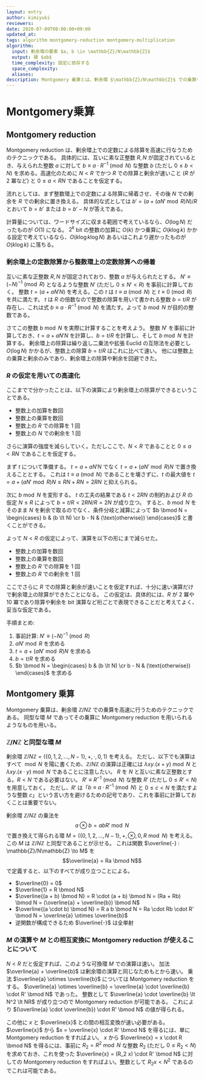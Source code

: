 ```yaml
---
layout: entry
author: kimiyuki
reviewers:
date: 2020-07-09T00:00:00+09:00
updated_at:
tags: algorithm montgomery-reduction montgomery-multiplication
algorithm:
  input: 剰余環の要素 $a, b \in \mathbb{Z}/N\mathbb{Z}$
  output: 積 $ab$
  time_complexity: 設定に依存する
  space_complexity:
  aliases:
description: Montgomery 乗算とは、剰余環 $\mathbb{Z}/N\mathbb{Z}$ での乗算を高速に行うアルゴリズムである。
---
```


# Montgomery乗算

## Montgomery reduction

Montgomery reduction は、剰余環上での定数による除算を高速に行なうためのテクニックである。
具体的には、互いに素な正整数 $R, N$ が固定されているとき、与えられた整数 $a$ に対して $b \equiv a \cdot R^{-1} \pmod{N}$ な整数 $b$ (ただし $0 \le b \lt N$) を求める。高速化のために $N \lt R$ でかつ $R$ での除算と剰余が速いこと ($R$ が $2$ 冪など) と $0 \le a \lt RN$ であることを仮定する。

流れとしては、まず整数環上での定数による除算に帰着させ、その後 $N$ での剰余を $R$ での剰余に置き換える。
具体的な式としては $b' = (a + (a N' \bmod R) N) / R$ とおいて $b = b'$ または $b = b' - N$ が答えである。

計算量については、ワードサイズに収まる範囲で考えているなら、$O(\log N)$ だったものが $O(1)$ になる。
$2^k$ bit の整数の加算に $O(k)$ かつ乗算に $O(k \log k)$ かかる設定で考えているなら、$O(k \log k \log N)$ あるいはこれより遅かったものが $O(k \log k)$ に落ちる。

### 剰余環上の定数除算から整数環上の定数除算への帰着

互いに素な正整数 $R, N$ が固定されており、整数 $a$ が与えられたとする。
$N' \equiv (-N)^{-1} \pmod{R}$ となるような整数 $N'$ (ただし $0 \le N' \lt R$) を事前に計算しておく。
整数 $t = (a + a N' N)$ を考える。この $t$ は $t \equiv a \pmod{N}$ と $t \equiv 0 \pmod{R}$ を共に満たす。
$t$ は $R$ の倍数なので整数の除算を用いて書かれる整数 $b = t/R$ が存在し、これは式 $b \equiv a \cdot R^{-1} \pmod{N}$ を満たす。よって $b \bmod N$ が目的の整数である。

さてこの整数 $b \bmod N$ を実際に計算することを考えよう。
整数 $N'$ を事前に計算しておき、$t = a + a N' N$ を計算し、$b = t/R$ を計算し、そして $b \bmod N$ を計算する。
剰余環上の除算は繰り返し二乗法や拡張 Euclid の互除法を必要とし $O(\log N)$ かかるが、整数上の除算 $b = t/R$ はこれに比べて速い。
他には整数上の乗算と剰余のみであり、剰余環上の除算や剰余を回避できた。

### $R$ の仮定を用いての高速化

ここまでで分かったことは、以下の演算により剰余環上の除算ができるということである。

-   整数上の加算を数回
-   整数上の乗算を数回
-   整数上の $R$ での除算を $1$ 回
-   整数上の $N$ での剰余を $1$ 回

さらに演算の強度を減らしていく。ただしここで、$N \lt R$ であることと $0 \le a \lt RN$ であることを仮定する。

まず $t$ について準備する。
$t = a + a N' N$ でなく $t = a + (a N' \bmod R) N$ で置き換えることとする。
これは $t \equiv a \pmod{N}$ であることを壊さずに、$t$ の最大値を $t = a + (aN' \bmod R)N \le RN + RN = 2RN$ と抑えられる。

次に $b \bmod N$ を変形する。
$t$ の工夫の結果である $t \lt 2RN$ の制約および $R$ の仮定 $N \le R$ によって $b = t/R \lt 2RN/R = 2N$ が成り立つ。
すると、$b \bmod N$ をそのまま $N$ を剰余で取るのでなく、条件分岐と減算によって $b \bmod N = \begin{cases} b & (b \lt N) \cr b - N & (\text{otherwise}) \end{cases}$ と書くことができる。

よって $N \lt R$ の仮定によって、演算を以下の形にまで減らせた。

-   整数上の加算を数回
-   整数上の乗算を数回
-   整数上の $R$ での除算を $1$ 回
-   整数上の $R$ での剰余を $1$ 回

ここでさらに $R$ での除算と剰余が速いことを仮定すれば、十分に速い演算だけで剰余環上の除算ができたことになる。
この仮定は、具体的には、$R$ が $2$ 冪や $10$ 冪であり除算や剰余を bit 演算など桁ごとで表現できることだと考えてよく、妥当な仮定である。

手順まとめ:

1.  事前計算: $N' \equiv (-N)^{-1} \pmod{R}$
1.  $a N' \bmod R$ を求める
1.  $t = a + (a N' \bmod R) N$ を求める
1.  $b = t/R$ を求める
1.  $b \bmod N = \begin{cases} b & (b \lt N) \cr b - N & (\text{otherwise}) \end{cases}$ を求める

## Montgomery 乗算

Montgomery 乗算は、剰余環 $\mathbb{Z}/N\mathbb{Z}$ での乗算を高速に行うためのテクニックである。
同型な環 $M$ であってその乗算に Montgomery reduction を用いられるようなものを用いる。

### $\mathbb{Z}/N\mathbb{Z}$ と同型な環 $M$

剰余環 $\mathbb{Z}/N\mathbb{Z} = (\lbrace 0, 1, 2, \dots, N - 1 \rbrace, +, \cdot, 0, 1)$ を考える。
ただし、以下でも演算はすべて $\bmod N$ を陽に書くため、$\mathbb{Z}/N\mathbb{Z}$ の演算は正確には $\lambda xy. (x + y) \bmod N$ と $\lambda xy. (x \cdot y) \bmod N$ であることに注意したい。
$R$ を $N$ と互いに素な正整数とする。$R \lt N$ である必要はない。
$R' \equiv R^{-1} \pmod{N}$ な整数 $R'$ (ただし $0 \le R' \lt N$) を用意しておく。
ただし、$R'$ は「$b \equiv a \cdot R^{-1} \pmod{N}$ と $0 \le c \lt N$ を満たすような整数 $c$」という言い方を避けるための記号であり、これを事前に計算しておくことは重要でない。

剰余環 $\mathbb{Z}/N\mathbb{Z}$ の乗法を $$a \otimes b = a b R' \bmod N$$ で置き換えて得られる環 $M = (\lbrace 0, 1, 2, \dots, N - 1 \rbrace, +, \otimes, 0, R \bmod N)$ を考える。
この $M$ は $\mathbb{Z}/N\mathbb{Z}$ と同型であることが示せる。
これは関数 $\overline{-} : \mathbb{Z}/N\mathbb{Z} \to M$ を $$\overline{a} = Ra \bmod N$$ で定義すると、以下のすべてが成り立つことによる。

-   $\overline{0} = 0$
-   $\overline{1} = R \bmod N$
-   $\overline{(a + b) \bmod N} = R \cdot (a + b) \bmod N = (Ra + Rb) \bmod N = (\overline{a} + \overline{b}) \bmod N$
-   $\overline{(a \cdot b) \bmod N} = R a b \bmod N = Ra \cdot Rb \cdot R' \bmod N = \overline{a} \otimes \overline{b}$
-   逆関数が構成できるため $\overline{-}$ は全単射

### $M$ の演算や $M$ との相互変換に Montgomery reduction が使えることについて

$N \lt R$ だと仮定すれば、このような可換環 $M$ での演算は速い。
加法 $\overline{a} + \overline{b}$ は剰余環の演算と同じなためもとから速い。
乗法 $\overline{a} \otimes \overline{b}$ については Montgomery reduction をする。
$\overline{a} \otimes \overline{b} = \overline{a} \cdot \overline{b} \cdot R' \bmod N$ であった。
整数として $\overline{a} \cdot \overline{b} \lt N^2 \lt NR$ が成り立つので Montgomery reduction が可能である。
これにより $(\overline{a} \cdot \overline{b}) \cdot R' \bmod N$ の値が得られる。

この他に $x$ と $\overline{x}$ との間の相互変換が速い必要がある。
$\overline{x}$ から $x = \overline{x} \cdot R' \bmod N$ を得るには、単に Montgomery reduction をすればよい。
$x$ から $\overline{x} = x \cdot R \bmod N$ を得るには、事前に $R_2 = R^2 \bmod N$ な整数 $R_2$ (ただし $0 \le R_2 \lt N$) を求めておき、これを使った $\overline{x} = (R_2 x) \cdot R' \bmod N$ に対しての Montgomery reduction をすればよい。整数として $R_2 x \lt N^2$ であるのでこれは可能である。
